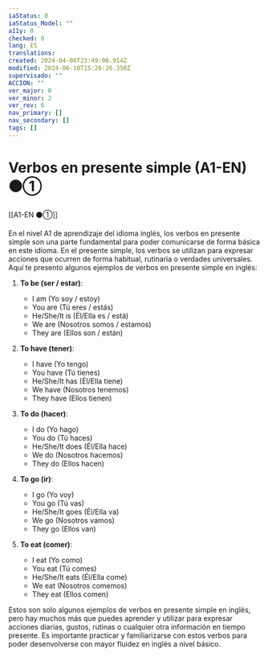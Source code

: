```yaml
---
iaStatus: 0
iaStatus_Model: ""
a11y: 0
checked: 0
lang: ES
translations: 
created: 2024-04-06T23:49:00.914Z
modified: 2024-06-10T15:26:26.350Z
supervisado: ""
ACCION: ""
ver_major: 0
ver_minor: 2
ver_rev: 6
nav_primary: []
nav_secondary: []
tags: []
---
```

# Verbos en presente simple (A1-EN) ⚫①

[[A1-EN ⚫①]]

En el nivel A1 de aprendizaje del idioma inglés, los verbos en presente simple son una parte fundamental para poder comunicarse de forma básica en este idioma. En el presente simple, los verbos se utilizan para expresar acciones que ocurren de forma habitual, rutinaria o verdades universales. Aquí te presento algunos ejemplos de verbos en presente simple en inglés:

1. **To be (ser / estar)**:
   - I am (Yo soy / estoy)
   - You are (Tú eres / estás)
   - He/She/It is (Él/Ella es / está)
   - We are (Nosotros somos / estamos)
   - They are (Ellos son / están)

2. **To have (tener)**:
   - I have (Yo tengo)
   - You have (Tú tienes)
   - He/She/It has (Él/Ella tiene)
   - We have (Nosotros tenemos)
   - They have (Ellos tienen)

3. **To do (hacer)**:
   - I do (Yo hago)
   - You do (Tú haces)
   - He/She/It does (Él/Ella hace)
   - We do (Nosotros hacemos)
   - They do (Ellos hacen)

4. **To go (ir)**:
   - I go (Yo voy)
   - You go (Tú vas)
   - He/She/It goes (Él/Ella va)
   - We go (Nosotros vamos)
   - They go (Ellos van)

5. **To eat (comer)**:
   - I eat (Yo como)
   - You eat (Tú comes)
   - He/She/It eats (Él/Ella come)
   - We eat (Nosotros comemos)
   - They eat (Ellos comen)

Estos son solo algunos ejemplos de verbos en presente simple en inglés, pero hay muchos más que puedes aprender y utilizar para expresar acciones diarias, gustos, rutinas o cualquier otra información en tiempo presente. Es importante practicar y familiarizarse con estos verbos para poder desenvolverse con mayor fluidez en inglés a nivel básico.
